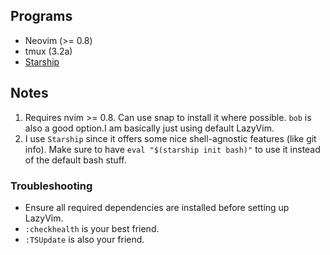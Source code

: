 ## Programs
- Neovim (>= 0.8)
- tmux (3.2a)
- [Starship](https://starship.rs/)

## Notes
1. Requires nvim >= 0.8. Can use snap to install it where possible. `bob` is also a good option.I am basically just using default LazyVim.
2. I use `Starship` since it offers some nice shell-agnostic features (like git info). Make sure to have `eval "$(starship init bash)"` to use it instead of the default bash stuff.


### Troubleshooting
- Ensure all required dependencies are installed before setting up LazyVim.
- `:checkhealth` is your best friend.
- `:TSUpdate` is also your friend.

